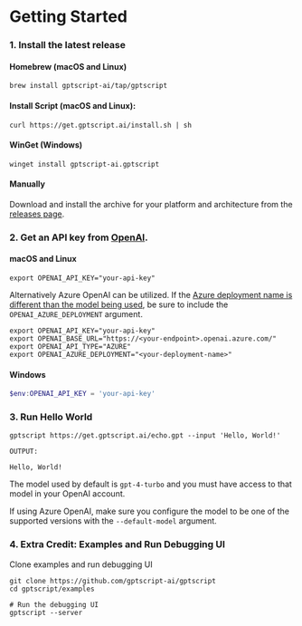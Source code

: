 # Getting Started

### 1. Install the latest release

#### Homebrew (macOS and Linux)

```shell
brew install gptscript-ai/tap/gptscript
```

#### Install Script (macOS and Linux):

```shell
curl https://get.gptscript.ai/install.sh | sh
```

#### WinGet (Windows)

```shell
winget install gptscript-ai.gptscript
```

#### Manually

Download and install the archive for your platform and architecture from the [releases page](https://github.com/gptscript-ai/gptscript/releases).

### 2. Get an API key from [OpenAI](https://platform.openai.com/api-keys).

#### macOS and Linux

```shell
export OPENAI_API_KEY="your-api-key"
```

Alternatively Azure OpenAI can be utilized. If the [Azure deployment name is different than the model being used](https://learn.microsoft.com/en-us/azure/ai-services/openai/how-to/switching-endpoints#keyword-argument-for-model), be sure to include the `OPENAI_AZURE_DEPLOYMENT` argument.

```shell
export OPENAI_API_KEY="your-api-key"
export OPENAI_BASE_URL="https://<your-endpoint>.openai.azure.com/"
export OPENAI_API_TYPE="AZURE"
export OPENAI_AZURE_DEPLOYMENT="<your-deployment-name>"
```

#### Windows

```powershell
$env:OPENAI_API_KEY = 'your-api-key'
```

### 3. Run Hello World

```shell
gptscript https://get.gptscript.ai/echo.gpt --input 'Hello, World!'
```

```
OUTPUT:

Hello, World!
```

The model used by default is `gpt-4-turbo` and you must have access to that model in your OpenAI account.

If using Azure OpenAI, make sure you configure the model to be one of the supported versions with the `--default-model` argument.

### 4. Extra Credit: Examples and Run Debugging UI

Clone examples and run debugging UI

```shell
git clone https://github.com/gptscript-ai/gptscript
cd gptscript/examples

# Run the debugging UI
gptscript --server
```
